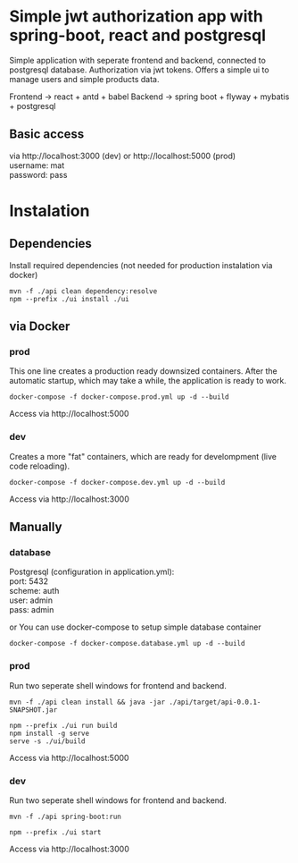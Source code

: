 # Simple jwt authorization app with spring-boot, react and postgresql

Simple application with seperate frontend and backend, connected to postgresql database. Authorization via jwt tokens. Offers a simple ui to manage users and simple products data.

Frontend  -> react + antd + babel
Backend   -> spring boot + flyway + mybatis + postgresql

## Basic access
via http://localhost:3000 (dev) or http://localhost:5000 (prod)  
username: mat  
password: pass  

# Instalation

## Dependencies
Install required dependencies (not needed for production instalation via docker)
```
mvn -f ./api clean dependency:resolve
npm --prefix ./ui install ./ui
```

## via Docker

### prod
This one line creates a production ready downsized containers. After the automatic startup, which may take a while, the application is ready to work.
```
docker-compose -f docker-compose.prod.yml up -d --build
```
Access via http://localhost:5000

### dev
Creates a more "fat" containers, which are ready for develompment (live code reloading).
```
docker-compose -f docker-compose.dev.yml up -d --build
```
Access via http://localhost:3000

## Manually

### database
Postgresql (configuration in application.yml):  
port:   5432  
scheme: auth  
user:   admin  
pass:   admin  

or You can use docker-compose to setup simple database container
```
docker-compose -f docker-compose.database.yml up -d --build
```

### prod
Run two seperate shell windows for frontend and backend.
```
mvn -f ./api clean install && java -jar ./api/target/api-0.0.1-SNAPSHOT.jar
```
```
npm --prefix ./ui run build
npm install -g serve
serve -s ./ui/build
```
Access via http://localhost:5000
### dev
Run two seperate shell windows for frontend and backend.
```
mvn -f ./api spring-boot:run
```
```
npm --prefix ./ui start
```
Access via http://localhost:3000
